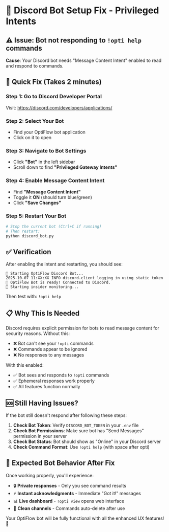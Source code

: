 # 🔧 Discord Bot Setup Fix - Privileged Intents

## ⚠️ **Issue**: Bot not responding to `!opti help` commands

**Cause**: Your Discord bot needs "Message Content Intent" enabled to read and respond to commands.

## 🚀 **Quick Fix (Takes 2 minutes)**

### **Step 1: Go to Discord Developer Portal**
Visit: https://discord.com/developers/applications/

### **Step 2: Select Your Bot**
- Find your OptiFlow bot application
- Click on it to open

### **Step 3: Navigate to Bot Settings**  
- Click **"Bot"** in the left sidebar
- Scroll down to find **"Privileged Gateway Intents"**

### **Step 4: Enable Message Content Intent**
- Find **"Message Content Intent"**
- Toggle it **ON** (should turn blue/green)
- Click **"Save Changes"**

### **Step 5: Restart Your Bot**
```bash
# Stop the current bot (Ctrl+C if running)
# Then restart:
python discord_bot.py
```

## ✅ **Verification**

After enabling the intent and restarting, you should see:
```
🚀 Starting OptiFlow Discord Bot...
2025-10-07 11:XX:XX INFO discord.client logging in using static token  
🤖 OptiFlow Bot is ready! Connected to Discord.
🔄 Starting insider monitoring...
```

Then test with: `!opti help`

## 📋 **Why This Is Needed**

Discord requires explicit permission for bots to read message content for security reasons. Without this:
- ❌ Bot can't see your `!opti` commands  
- ❌ Commands appear to be ignored
- ❌ No responses to any messages

With this enabled:
- ✅ Bot sees and responds to `!opti` commands
- ✅ Ephemeral responses work properly  
- ✅ All features function normally

## 🆘 **Still Having Issues?**

If the bot still doesn't respond after following these steps:

1. **Check Bot Token**: Verify `DISCORD_BOT_TOKEN` in your `.env` file
2. **Check Bot Permissions**: Make sure bot has "Send Messages" permission in your server
3. **Check Bot Status**: Bot should show as "Online" in your Discord server
4. **Check Command Format**: Use `!opti help` (with space after opti)

## 🎯 **Expected Bot Behavior After Fix**

Once working properly, you'll experience:
- 🔒 **Private responses** - Only you see command results
- ⚡ **Instant acknowledgments** - Immediate "Got it!" messages  
- 📊 **Live dashboard** - `!opti view` opens web interface
- 🧹 **Clean channels** - Commands auto-delete after use

Your OptiFlow bot will be fully functional with all the enhanced UX features! 🚀